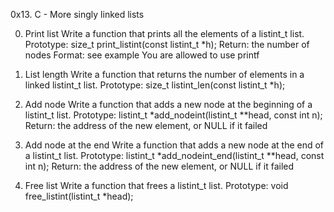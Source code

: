 0x13. C - More singly linked lists

0. Print list Write a function that prints all the elements of a listint_t list.
Prototype: size_t print_listint(const listint_t *h);
Return: the number of nodes
Format: see example
You are allowed to use printf

1. List length  Write a function that returns the number of elements in a linked listint_t list.
Prototype: size_t listint_len(const listint_t *h);

2. Add node Write a function that adds a new node at the beginning of a listint_t list.
Prototype: listint_t *add_nodeint(listint_t **head, const int n);
Return: the address of the new element, or NULL if it failed

3. Add node at the end  Write a function that adds a new node at the end of a listint_t list.
Prototype: listint_t *add_nodeint_end(listint_t **head, const int n);
Return: the address of the new element, or NULL if it failed

4. Free list Write a function that frees a listint_t list.
Prototype: void free_listint(listint_t *head);
